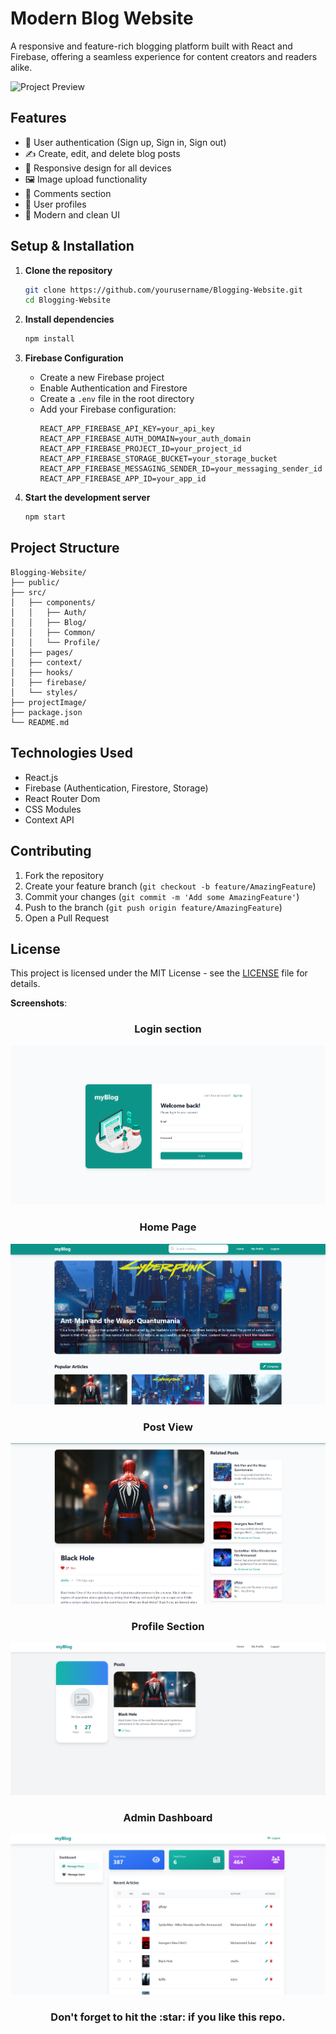 # Modern Blog Website

A responsive and feature-rich blogging platform built with React and Firebase, offering a seamless experience for content creators and readers alike.

![Project Preview](./projectImage/project-preview.png)

## Features

- 🔐 User authentication (Sign up, Sign in, Sign out)
- ✍️ Create, edit, and delete blog posts
- 📱 Responsive design for all devices
- 🖼️ Image upload functionality
- 💬 Comments section
- 👤 User profiles
- 🎨 Modern and clean UI

## Setup & Installation

1. **Clone the repository**
   ```bash
   git clone https://github.com/yourusername/Blogging-Website.git
   cd Blogging-Website
   ```

2. **Install dependencies**
   ```bash
   npm install
   ```

3. **Firebase Configuration**
   - Create a new Firebase project
   - Enable Authentication and Firestore
   - Create a `.env` file in the root directory
   - Add your Firebase configuration:
     ```
     REACT_APP_FIREBASE_API_KEY=your_api_key
     REACT_APP_FIREBASE_AUTH_DOMAIN=your_auth_domain
     REACT_APP_FIREBASE_PROJECT_ID=your_project_id
     REACT_APP_FIREBASE_STORAGE_BUCKET=your_storage_bucket
     REACT_APP_FIREBASE_MESSAGING_SENDER_ID=your_messaging_sender_id
     REACT_APP_FIREBASE_APP_ID=your_app_id
     ```

4. **Start the development server**
   ```bash
   npm start
   ```

## Project Structure

```
Blogging-Website/
├── public/
├── src/
│   ├── components/
│   │   ├── Auth/
│   │   ├── Blog/
│   │   ├── Common/
│   │   └── Profile/
│   ├── pages/
│   ├── context/
│   ├── hooks/
│   ├── firebase/
│   └── styles/
├── projectImage/
├── package.json
└── README.md
```

## Technologies Used

- React.js
- Firebase (Authentication, Firestore, Storage)
- React Router Dom
- CSS Modules
- Context API

## Contributing

1. Fork the repository
2. Create your feature branch (`git checkout -b feature/AmazingFeature`)
3. Commit your changes (`git commit -m 'Add some AmazingFeature'`)
4. Push to the branch (`git push origin feature/AmazingFeature`)
5. Open a Pull Request

## License

This project is licensed under the MIT License - see the [LICENSE](LICENSE) file for details.

**Screenshots**: 

<h3 align="center"> Login section</h3>
<img src="projectImage\login.png">
<h3 align="center"> Home Page</h3>
<img src="projectImage\home-page.png">
<h3 align="center"> Post View</h3>
<img src="projectImage\post.png">
<h3 align="center"> Profile Section</h3>
<img src="projectImage\profile.png">
<h3 align="center"> Admin Dashboard </h3>
<img src="projectImage\dashboard.png">

<h3  align="center" > Don't forget to hit the :star: if you like this repo. </h3>

